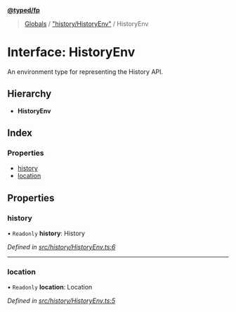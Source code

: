 **[@typed/fp](../README.md)**

> [Globals](../globals.md) / ["history/HistoryEnv"](../modules/_history_historyenv_.md) / HistoryEnv

# Interface: HistoryEnv

An environment type for representing the History API.

## Hierarchy

* **HistoryEnv**

## Index

### Properties

* [history](_history_historyenv_.historyenv.md#history)
* [location](_history_historyenv_.historyenv.md#location)

## Properties

### history

• `Readonly` **history**: History

*Defined in [src/history/HistoryEnv.ts:6](https://github.com/TylorS/typed-fp/blob/6ccb290/src/history/HistoryEnv.ts#L6)*

___

### location

• `Readonly` **location**: Location

*Defined in [src/history/HistoryEnv.ts:5](https://github.com/TylorS/typed-fp/blob/6ccb290/src/history/HistoryEnv.ts#L5)*
